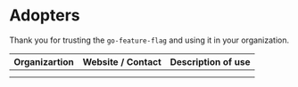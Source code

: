 # Adopters

Thank you for trusting the `go-feature-flag` and using it in your organization.

| **Organizartion** | **Website / Contact** | **Description of use** |
|:-----------------:|:---------------------:|:----------------------:|
|                   |                       |                        |
|                   |                       |                        |
